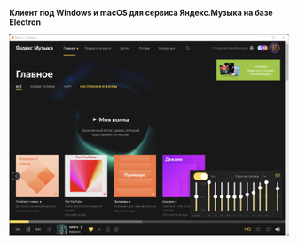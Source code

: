 <b>Клиент под Windows и macOS для сервиса Яндекс.Музыка на базе Electron</b>

![Screenshot](screenshot-win.png)
